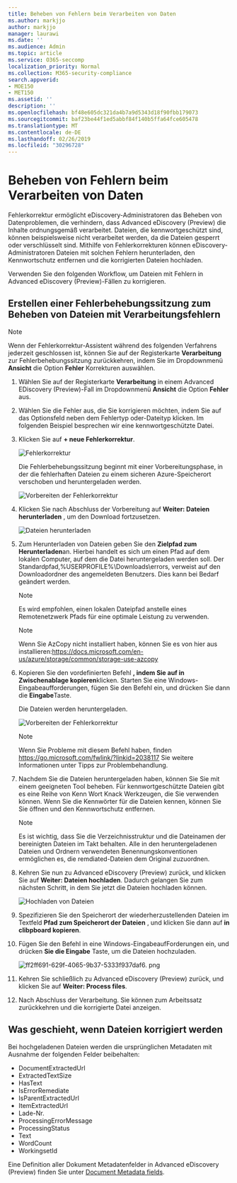 ```yaml
---
title: Beheben von Fehlern beim Verarbeiten von Daten
ms.author: markjjo
author: markjjo
manager: laurawi
ms.date: ''
ms.audience: Admin
ms.topic: article
ms.service: O365-seccomp
localization_priority: Normal
ms.collection: M365-security-compliance
search.appverid:
- MOE150
- MET150
ms.assetid: ''
description: ''
ms.openlocfilehash: bf48e605dc321da4b7a9d5343d18f90fbb179073
ms.sourcegitcommit: baf23be44f1ed5abbf84f140b5ffa64fce605478
ms.translationtype: MT
ms.contentlocale: de-DE
ms.lasthandoff: 02/26/2019
ms.locfileid: "30296728"
---
```

# <a name="error-remediation-when-processing-data"></a>Beheben von Fehlern beim Verarbeiten von Daten

Fehlerkorrektur ermöglicht eDiscovery-Administratoren das Beheben von Datenproblemen, die verhindern, dass Advanced eDiscovery (Preview) die Inhalte ordnungsgemäß verarbeitet. Dateien, die kennwortgeschützt sind, können beispielsweise nicht verarbeitet werden, da die Dateien gesperrt oder verschlüsselt sind. Mithilfe von Fehlerkorrekturen können eDiscovery-Administratoren Dateien mit solchen Fehlern herunterladen, den Kennwortschutz entfernen und die korrigierten Dateien hochladen.

Verwenden Sie den folgenden Workflow, um Dateien mit Fehlern in Advanced eDiscovery (Preview)-Fällen zu korrigieren.

## <a name="creating-an-error-remediation-session-to-remediate-files-with-processing-errors"></a>Erstellen einer Fehlerbehebungssitzung zum Beheben von Dateien mit Verarbeitungsfehlern

>[!NOTE]
>Wenn der Fehlerkorrektur-Assistent während des folgenden Verfahrens jederzeit geschlossen ist, können Sie auf der Registerkarte **Verarbeitung** zur Fehlerbehebungssitzung zurückkehren, indem Sie im Dropdownmenü **Ansicht** die Option **Fehler** Korrekturen auswählen.

1. Wählen Sie auf der Registerkarte **Verarbeitung** in einem Advanced EDiscovery (Preview)-Fall im Dropdownmenü **Ansicht** die Option **Fehler** aus.

2. Wählen Sie die Fehler aus, die Sie korrigieren möchten, indem Sie auf das Optionsfeld neben dem Fehlertyp oder-Dateityp klicken.  Im folgenden Beispiel besprechen wir eine kennwortgeschützte Datei.

3. Klicken Sie auf **+ neue Fehlerkorrektur**.

    ![Fehlerkorrektur](../media/8c2faf1a-834b-44fc-b418-6a18aed8b81a.png)

    Die Fehlerbehebungssitzung beginnt mit einer Vorbereitungsphase, in der die fehlerhaften Dateien zu einem sicheren Azure-Speicherort verschoben und heruntergeladen werden.

    ![Vorbereiten der Fehlerkorrektur](../media/390572ec-7012-47c4-a6b6-4cbb5649e8a8.png)

4. Klicken Sie nach Abschluss der Vorbereitung auf **Weiter: Dateien herunterladen** , um den Download fortzusetzen.

    ![Dateien herunterladen](../media/6ac04b09-8e13-414a-9e24-7c75ba586363.png)

5. Zum Herunterladen von Dateien geben Sie den **Zielpfad zum Herunterladen**an. Hierbei handelt es sich um einen Pfad auf dem lokalen Computer, auf dem die Datei heruntergeladen werden soll.  Der Standardpfad,%USERPROFILE%\Downloads\errors, verweist auf den Downloadordner des angemeldeten Benutzers. Dies kann bei Bedarf geändert werden.

    >[!NOTE]
    >Es wird empfohlen, einen lokalen Dateipfad anstelle eines Remotenetzwerk Pfads für eine optimale Leistung zu verwenden.

    > [!NOTE]
    > Wenn Sie AzCopy nicht installiert haben, können Sie es von hier aus installieren:https://docs.microsoft.com/en-us/azure/storage/common/storage-use-azcopy

6. Kopieren Sie den vordefinierten Befehl **, indem Sie auf in Zwischenablage kopieren**klicken. Starten Sie eine Windows-Eingabeaufforderungen, fügen Sie den Befehl ein, und drücken Sie dann die **Eingabe**Taste.  

    Die Dateien werden heruntergeladen.

    ![Vorbereiten der Fehlerkorrektur](../media/f364ab4d-31c5-4375-b69f-650f694a2f69.png)

     > [!NOTE]
     > Wenn Sie Probleme mit diesem Befehl haben, finden https://go.microsoft.com/fwlink/?linkid=2038117 Sie weitere Informationen unter Tipps zur Problembehandlung.

7. Nachdem Sie die Dateien heruntergeladen haben, können Sie Sie mit einem geeigneten Tool beheben. Für kennwortgeschützte Dateien gibt es eine Reihe von Kenn Wort Knack Werkzeugen, die Sie verwenden können. Wenn Sie die Kennwörter für die Dateien kennen, können Sie Sie öffnen und den Kennwortschutz entfernen.
    > [!NOTE]
    > Es ist wichtig, dass Sie die Verzeichnisstruktur und die Dateinamen der bereinigten Dateien im Takt behalten.  Alle in den heruntergeladenen Dateien und Ordnern verwendeten Benennungskonventionen ermöglichen es, die remdiated-Dateien dem Original zuzuordnen.

8. Kehren Sie nun zu Advanced eDiscovery (Preview) zurück, und klicken Sie auf **Weiter: Dateien hochladen**.  Dadurch gelangen Sie zum nächsten Schritt, in dem Sie jetzt die Dateien hochladen können.

    ![Hochladen von Dateien](../media/af3d8617-1bab-4ecd-8de0-22e53acba240.png)

9. Spezifizieren Sie den Speicherort der wiederherzustellenden Dateien im Textfeld **Pfad zum Speicherort der Dateien** , und klicken Sie dann auf **in clibpboard kopieren**.

10. Fügen Sie den Befehl in eine Windows-EingabeaufForderungen ein, und drücken **Sie die Eingabe** Taste, um die Dateien hochzuladen.

    ![ff2ff691-629f-4065-9b37-5333f937daf6. png](../media/ff2ff691-629f-4065-9b37-5333f937daf6.png)

11. Kehren Sie schließlich zu Advanced eDiscovery (Preview) zurück, und klicken Sie auf **Weiter: Process files**.

12. Nach Abschluss der Verarbeitung.  Sie können zum Arbeitssatz zurückkehren und die korrigierte Datei anzeigen.

## <a name="what-happens-when-files-are-remediated"></a>Was geschieht, wenn Dateien korrigiert werden

Bei hochgeladenen Dateien werden die ursprünglichen Metadaten mit Ausnahme der folgenden Felder beibehalten: 

- DocumentExtractedUrl
- ExtractedTextSize
- HasText
- IsErrorRemediate
- IsParentExtractedUrl
- ItemExtractedUrl
- Lade-Nr.
- ProcessingErrorMessage
- ProcessingStatus
- Text
- WordCount
- WorkingsetId

Eine Definition aller Dokument Metadatenfelder in Advanced eDiscovery (Preview) finden Sie unter [Document Metadata fields](document-metadata-fields.md).